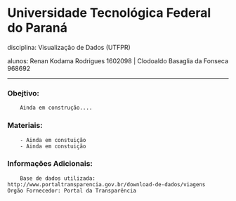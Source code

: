 <h1>Universidade Tecnológica Federal do Paraná</h1>

<b2>disciplina: Visualização de Dados (UTFPR)</b2>

<b3>alunos: Renan Kodama Rodrigues 1602098 | Clodoaldo Basaglia da Fonseca 968692</b3>

-----------------------------------------------------

    
   
   
<h3>Obejtivo:</h3>

        Ainda em construção....
    
    
    
<h3>Materiais:</h3>

        - Ainda em constuição
        - Ainda em constuição
  
  

<h3>Informações Adicionais:</h3>

        Base de dados utilizada: http://www.portaltransparencia.gov.br/download-de-dados/viagens
    Orgão Fornecedor: Portal da Transparência

